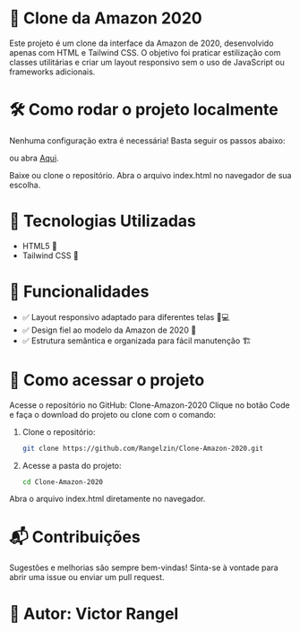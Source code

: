 # 🛒 Clone da Amazon 2020
Este projeto é um clone da interface da Amazon de 2020, desenvolvido apenas com HTML e Tailwind CSS. O objetivo foi praticar estilização com classes utilitárias e criar um layout responsivo sem o uso de JavaScript ou frameworks adicionais.

# 🛠️ Como rodar o projeto localmente
Nenhuma configuração extra é necessária! Basta seguir os passos abaixo:

ou abra <a target="_blank" href="https://rangelzin.github.io/Clone-Amazon-2020/src/indexAMAZON.html target">Aqui</a>.

Baixe ou clone o repositório.
Abra o arquivo index.html no navegador de sua escolha.

# 🚀 Tecnologias Utilizadas
- HTML5 📄
- Tailwind CSS 🎨

# 📌 Funcionalidades

- ✅ Layout responsivo adaptado para diferentes telas 📱💻
- ✅ Design fiel ao modelo da Amazon de 2020 🏬
- ✅ Estrutura semântica e organizada para fácil manutenção 🏗️

# 📂 Como acessar o projeto
Acesse o repositório no GitHub: Clone-Amazon-2020
Clique no botão Code e faça o download do projeto ou clone com o comando:

1. Clone o repositório:

    ```bash
    git clone https://github.com/Rangelzin/Clone-Amazon-2020.git
    ``` 

2. Acesse a pasta do projeto:

    ```bash
   cd Clone-Amazon-2020  
    ```       

Abra o arquivo index.html diretamente no navegador.


# 📬 Contribuições
Sugestões e melhorias são sempre bem-vindas! Sinta-se à vontade para abrir uma issue ou enviar um pull request.

# 📌 Autor: Victor Rangel